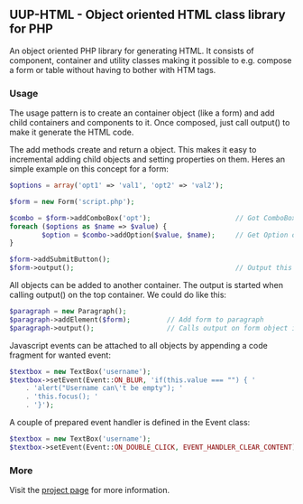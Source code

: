 ## UUP-HTML - Object oriented HTML class library for PHP

An object oriented PHP library for generating HTML. It consists of component, 
container and utility classes making it possible to e.g. compose a form or table 
without having to bother with HTM tags.

### Usage

The usage pattern is to create an container object (like a form) and add child 
containers and components to it. Once composed, just call output() to make it 
generate the HTML code.

The add methods create and return a object. This makes it easy to incremental 
adding child objects and setting properties on them. Heres an simple example on 
this concept for a form:

```php
$options = array('opt1' => 'val1', 'opt2' => 'val2');

$form = new Form('script.php');

$combo = $form->addComboBox('opt');                     // Got ComboBox object in return
foreach ($options as $name => $value) {
        $option = $combo->addOption($value, $name);     // Get Option object in return
}

$form->addSubmitButton();
$form->output();                                        // Output this form
```

All objects can be added to another container. The output is started when calling 
output() on the top container. We could do like this:

```php
$paragraph = new Paragraph();
$paragraph->addElement($form);         // Add form to paragraph
$paragraph->output();                  // Calls output on form object implicit
```

Javascript events can be attached to all objects by appending a code fragment for wanted event:

```php
$textbox = new TextBox('username');
$textbox->setEvent(Event::ON_BLUR, 'if(this.value === "") { '
    . 'alert("Username can\'t be empty"); '
    . 'this.focus(); '
    . '}');
```

A couple of prepared event handler is defined in the Event class:

```php
$textbox = new TextBox('username');
$textbox->setEvent(Event::ON_DOUBLE_CLICK, EVENT_HANDLER_CLEAR_CONTENT);
```

### More

Visit the [project page](https://nowise.se/oss/uup-html) for more information.

